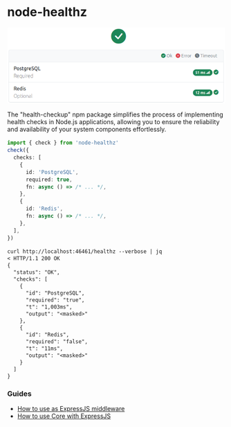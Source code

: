 # node-healthz

![HTML Preview](https://raw.githubusercontent.com/AckeeCZ/node-healthz/837e9351f326efeca2f46e64fc650899ad6befa8/html-preview.png "node-healthz HTML Preview")


The "health-checkup" npm package simplifies the process of implementing health checks in Node.js applications, allowing you to ensure the reliability and availability of your system components effortlessly.

```ts
import { check } from 'node-healthz'
check({
  checks: [
    {
      id: 'PostgreSQL',
      required: true,
      fn: async () => /* ... */,
    },
    {
      id: 'Redis',
      fn: async () => /* ... */,
    },
  ],
})
```
```
curl http://localhost:46461/healthz --verbose | jq
< HTTP/1.1 200 OK
{
  "status": "OK",
  "checks": [
    {
      "id": "PostgreSQL",
      "required": "true",
      "t": "1,003ms",
      "output": "<masked>"
    },
    {
      "id": "Redis",
      "required": "false",
      "t": "11ms",
      "output": "<masked>"
    }
  ]
}
```

### Guides

- [How to use as ExpressJS middleware](./demo/express-mw.ts)
- [How to use Core with ExpressJS](./demo/express.ts)